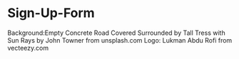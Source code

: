 # Sign-Up-Form
Background:Empty Concrete Road Covered Surrounded by Tall Tress with Sun Rays by John Towner from unsplash.com
Logo: Lukman Abdu Rofi from vecteezy.com